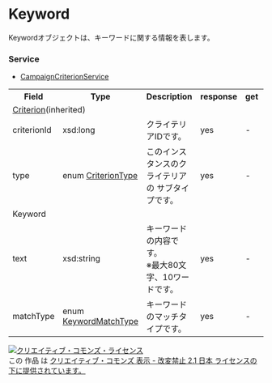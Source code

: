 # Keyword
Keywordオブジェクトは、キーワードに関する情報を表します。

### Service
+ [CampaignCriterionService](../services/CampaignCriterionService.md)

<table>
 <tr>
  <th>Field</th>
  <th>Type</th>
  <th>Description</th>
  <th>response</th>
  <th>get</th>
  <th>add</th>
  <th>set</th>
  <th>remove</th>
 </tr>
 <tr>
  <td colspan="8"><a href="./Criterion.md">Criterion</a>(inherited)</td>
 </tr>
 <tr>
  <td>criterionId</td>
  <td>xsd:long</td>
  <td>クライテリアIDです。</td>
  <td>yes</td>
  <td>-</td>
  <td>-</td>
  <td>Requirement<br><i>NotUpdatable</i></td>
  <td>Requirement<br><i>NotUpdatable</i></td>
 </tr>
 <tr>
  <td>type</td>
  <td>enum <a href="./CriterionType.md">CriterionType</a></td>
  <td>このインスタンスのクライテリアの サブタイプです。</td>
  <td>yes</td>
  <td>-</td>
  <td>Requirement</td>
  <td>Requirement<br><i>NotUpdatable</i></td>
  <td>Requirement<br><i>NotUpdatable</i></td>
 </tr>
 <tr>
  <td colspan="8">Keyword</td>
 </tr>
 <tr>
  <td>text</td>
  <td>xsd:string</td>
  <td>キーワードの内容です。<br>※最大80文字、10ワードです。</td>
  <td>yes</td>
  <td>-</td>
  <td>Requirement</td>
  <td>-</td>
  <td>-</td>
 </tr>
 <tr>
  <td>matchType</td>
  <td>enum <a href="./KeywordMatchType.md">KeywordMatchType</a></td>
  <td>キーワードのマッチタイプです。</td>
  <td>yes</td>
  <td>-</td>
  <td>Requirement</td>
  <td>-</td>
  <td>-</td>
 </tr>
</table>

<a rel="license" href="http://creativecommons.org/licenses/by-nd/2.1/jp/"><img alt="クリエイティブ・コモンズ・ライセンス" style="border-width:0" src="https://i.creativecommons.org/l/by-nd/2.1/jp/88x31.png" /></a><br />この 作品 は <a rel="license" href="http://creativecommons.org/licenses/by-nd/2.1/jp/">クリエイティブ・コモンズ 表示 - 改変禁止 2.1 日本 ライセンスの下に提供されています。</a>

